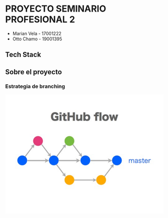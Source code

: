 # PROYECTO SEMINARIO PROFESIONAL 2
- Marian Vela - 17001222
- Otto Chamo - 19001395


## Tech Stack

## Sobre el proyecto

### Estrategia de branching

![Estratetia de branching](./documentation/branchingFlow.jpeg)